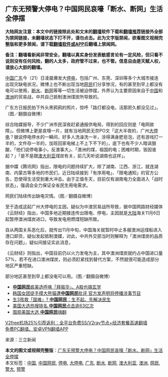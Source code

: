  <h2>广东无预警大停电？中国网民哀嚎「断水、断网」生活全停摆</h2> <p class="notice"><b>大陆网友注意：本文中的链接除此处和文末的<a href="https://github.com/bannedbook/fanqiang" >翻墙</a>软件下载和<a href="https://github.com/killgcd/justmysocks/blob/master/README.md">翻墙推荐</a>链接外全部为禁网链接，未翻墙状态下打不开，请勿点击。此为文字版禁闻，欲看图文视频完整版和更多禁闻，请下载<a href="https://github.com/bannedbook/fanqiang">翻墙软件或APP</a>后翻墙上禁闻网。</p><p>备注：翻墙看新闻非常安全，翻墙以真实身份发表敏感言论有一定风险，但只看不说则没有任何风险，翻的人太多，政府管不过来，也不管。信息自由是天赋人权，请放心大胆的翻墙。</b></p>  <div class="entry"> <p><span class='wp_keywordlink_affiliate'><a href="https://www.bannedbook.org/" title="中国" target="_blank">中国</a></span><a href="https://www.bannedbook.org/bnews/tag/%e5%b9%bf%e4%b8%9c/" class="st_tag internal_tag" rel="tag" title="标签 广东 下的日志">广东</a>今（21）日凌晨爆发大<a href="https://www.bannedbook.org/bnews/tag/%E5%81%9C%E7%94%B5/" class="st_tag internal_tag" rel="tag" title="标签 停电 下的日志">停电</a>，包括广州、东莞、深圳等多个大城市接连出现灾缺电状况，微博上也不断出现当地<a href="https://www.bannedbook.org/bnews/tag/%e7%bd%91%e6%b0%91/" class="st_tag internal_tag" rel="tag" title="标签 网民 下的日志">网民</a>们分享惨况，有的甚至到早上都没有电可以使用，<a href="https://www.bannedbook.org/bnews/tag/%E6%96%AD%E6%B0%B4/" class="st_tag internal_tag" rel="tag" title="标签 断水 下的日志">断水</a>、<a href="https://www.bannedbook.org/bnews/tag/%E6%96%AD%E7%BD%91/" class="st_tag internal_tag" rel="tag" title="标签 断网 下的日志">断网</a>等等一切生活被迫停摆，外界认为主要原因来自于<a href="https://www.bannedbook.org/bnews/tag/%E4%B8%AD%E5%9B%BD/" class="st_tag internal_tag" rel="tag" title="标签 中国 下的日志">中国</a>和<a href="https://www.bannedbook.org/bnews/tag/%e6%be%b3%e6%b4%b2/" class="st_tag internal_tag" rel="tag" title="标签 澳洲 下的日志">澳洲</a>的贸易战，中共自己抵制澳洲煤炭所导致的。</p> <p>广东方日报民拍下外头黑鸦鸦的照片，惊呼「路灯都没电，活那麽久都没见过」。（图／翻摄自微博）</p> <p>综合陆媒报导，不少广洲市民深夜赶紧通报供电局，得到的回应则是「电网故障」。但微博上更是哀嚎一片，就有当地网民无奈PO文「这大半夜的，广州<a href="https://www.bannedbook.org/bnews/tag/%E5%A4%A7%E5%81%9C%E7%94%B5/" class="st_tag internal_tag" rel="tag" title="标签 大停电 下的日志">大停电</a>？据说停电停水的一瞬间，好多人洗澡洗一半，涂得满身肥皂泡，还有游戏打一半的，文件存一半的，加班回家电梯上不上下不下的」，底下也有不少人暗讽狠酸，「他们说停电事小，反澳事大」、「澳洲的煤，祖国的电；困难时期，皆因谁起？」「是不是跟<a href="https://www.bannedbook.org/bnews/tag/%e6%be%b3%e5%a4%a7%e5%88%a9%e4%ba%9a/" class="st_tag internal_tag" rel="tag" title="标签 澳大利亚 下的日志">澳大利亚</a>煤炭有关，前几天听说湖南也这样」。</p>  <p>据中媒《腾讯网》指出，限电的问题持续扩大，除了湖南、江西、浙江，就连湖南、内蒙古等多地的市民们，近日陆续接到「有序用电」、「限电通知」的官方公告，恐使得生活受到重大冲击。由于正值冬天，目前仅有湖南电力全面进入「战时状态」，强调会全力保证全省民生用电需求。</p> <p>网民们陆续传出缺电灾情。（图／翻摄自微博）</p> <p>至于造成这起广州大停电的主因，疑似为中澳贸易战所导致，据中国网路财经媒体《云财经》指出，中国多地近期接连传出限电、停电，主因就是<span class='wp_keywordlink_affiliate'><a href="https://www.bannedbook.org/" title="大陆" target="_blank">大陆</a></span>海关11月6日起暂停澳洲煤炭进口，导致发电用燃煤短缺所致。</p>  <p>自从两国关系恶化后，就传出11月中旬，中国海关就暂时中止多艘澳洲运煤船进入港口卸货，疑似发起抵制澳媒，对此，中共外交部当时则解释为「澳洲煤炭的品质存在问题」，疑似间接证实此消息，</p> <p>《云财经》则指出，中国目前仍以火力发电为主，其中澳洲煤炭就约占中国进口量57%，若不在进口澳洲煤炭，则必须赶紧找到替代方案，不然就很可能造成部分地区严重短缺。</p> <p>部分地区甚至到早上都没电可以用。（图／翻摄自微博）</p>  <ul class='op-related-articles' title='相关阅读'> <li><a href='https://www.bannedbook.org/bnews/baitai/20201107/1427472.html' target='_blank'><b>中国网民</b>疯美选呼唤「拜振华」、A股也搞玄学</a></li> <li><a href='https://www.bannedbook.org/bnews/baitai/20201107/1427461.html' target='_blank'>韩国女团徒手摸大熊猫遭<b>中国网民</b>批评 官方发声明将停播涉事节目</a></li> <li><a href='https://www.bannedbook.org/bnews/baitai/20201105/1426395.html' target='_blank'>生3孩救「国难」? <b>中国网民</b>：生不起、先解决民生</a></li> <li><a href='https://www.bannedbook.org/bnews/cbnews/20201105/1426283.html' target='_blank'>美国大选热搜排名 <b>中国网民</b>点击逾63亿次</a></li> <li><a href='https://www.bannedbook.org/bnews/baitai/20201105/1426181.html' target='_blank'>围观美国大选 <b>中国网民</b>嗨翻</a></li> </ul> <p class="texttj"> <a href="https://www.bannedbook.org/forum23/topic22702.html" target="_blank">V2free机场25%引荐返利：全平台免费SS/V2ray节点+经济套餐高速翻墙</a><br/> <a href="https://github.com/bannedbook/fanqiang/wiki/%E7%A6%81%E9%97%BB%E7%BD%91%E5%AE%89%E5%8D%93%E7%BF%BB%E5%A2%99%E6%96%B0%E9%97%BBAPP" target="_blank">免费PC翻墙、安卓VPN翻墙APP</a></p><p> 来源：三立新闻 </p><a name='sharetosocial'></a>       <div><b>本文的图文或视频完整版</b>：<a href='https://www.bannedbook.org/bnews/cnnews/20201221/1451921.html'>广东无预警大停电？中国网民哀嚎「断水、断网」生活全停摆</a></div>  </div><!--END ENTRY--> <div class="postfooter"> <div>本文标签：<a href="https://www.bannedbook.org/bnews/tag/%E4%B8%AD%E5%9B%BD/" rel="tag">中国</a>, <a href="https://www.bannedbook.org/bnews/tag/%E4%B8%AD%E5%9B%BD%E7%BD%91%E6%B0%91/" rel="tag">中国网民</a>, <a href="https://www.bannedbook.org/bnews/tag/%E5%81%9C%E7%94%B5/" rel="tag">停电</a>, <a href="https://www.bannedbook.org/bnews/tag/%E5%A4%A7%E5%81%9C%E7%94%B5/" rel="tag">大停电</a>, <a href="https://www.bannedbook.org/bnews/tag/%e5%b9%bf%e4%b8%9c/" rel="tag">广东</a>, <a href="https://www.bannedbook.org/bnews/tag/%E6%96%AD%E6%B0%B4/" rel="tag">断水</a>, <a href="https://www.bannedbook.org/bnews/tag/%E6%96%AD%E7%BD%91/" rel="tag">断网</a>, <a href="https://www.bannedbook.org/bnews/tag/%e6%be%b3%e5%a4%a7%e5%88%a9%e4%ba%9a/" rel="tag">澳大利亚</a>, <a href="https://www.bannedbook.org/bnews/tag/%e6%be%b3%e6%b4%b2/" rel="tag">澳洲</a>, <a href="https://www.bannedbook.org/bnews/tag/%e7%bd%91%e6%b0%91/" rel="tag">网民</a>, <a href="https://www.bannedbook.org/bnews/tag/%E8%AD%A6%E5%A4%A7/" rel="tag">警大</a>, <a href="https://www.bannedbook.org/bnews/tag/%E9%A2%84%E8%AD%A6/" rel="tag">预警</a></div>  </div><!--END POSTFOOTER--> 